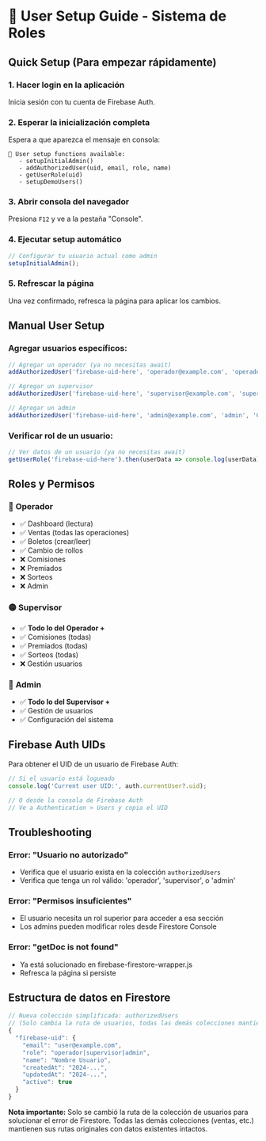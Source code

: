 # 🔐 User Setup Guide - Sistema de Roles

## Quick Setup (Para empezar rápidamente)

### 1. **Hacer login en la aplicación**
Inicia sesión con tu cuenta de Firebase Auth.

### 2. **Esperar la inicialización completa**
Espera a que aparezca el mensaje en consola:
```
🔧 User setup functions available:
   - setupInitialAdmin()
   - addAuthorizedUser(uid, email, role, name)
   - getUserRole(uid)
   - setupDemoUsers()
```

### 3. **Abrir consola del navegador**
Presiona `F12` y ve a la pestaña "Console".

### 4. **Ejecutar setup automático**
```javascript
// Configurar tu usuario actual como admin
setupInitialAdmin();
```

### 5. **Refrescar la página**
Una vez confirmado, refresca la página para aplicar los cambios.

## Manual User Setup

### Agregar usuarios específicos:

```javascript
// Agregar un operador (ya no necesitas await)
addAuthorizedUser('firebase-uid-here', 'operador@example.com', 'operador', 'Juan Pérez');

// Agregar un supervisor  
addAuthorizedUser('firebase-uid-here', 'supervisor@example.com', 'supervisor', 'María García');

// Agregar un admin
addAuthorizedUser('firebase-uid-here', 'admin@example.com', 'admin', 'Carlos Admin');
```

### Verificar rol de un usuario:

```javascript
// Ver datos de un usuario (ya no necesitas await)
getUserRole('firebase-uid-here').then(userData => console.log(userData));
```

## Roles y Permisos

### 🔵 **Operador**
- ✅ Dashboard (lectura)
- ✅ Ventas (todas las operaciones)
- ✅ Boletos (crear/leer)
- ✅ Cambio de rollos
- ❌ Comisiones
- ❌ Premiados
- ❌ Sorteos
- ❌ Admin

### 🟡 **Supervisor**
- ✅ **Todo lo del Operador +**
- ✅ Comisiones (todas)
- ✅ Premiados (todas)
- ✅ Sorteos (todas)
- ❌ Gestión usuarios

### 🔴 **Admin**
- ✅ **Todo lo del Supervisor +**
- ✅ Gestión de usuarios
- ✅ Configuración del sistema

## Firebase Auth UIDs

Para obtener el UID de un usuario de Firebase Auth:

```javascript
// Si el usuario está logueado
console.log('Current user UID:', auth.currentUser?.uid);

// O desde la consola de Firebase Auth
// Ve a Authentication > Users y copia el UID
```

## Troubleshooting

### Error: "Usuario no autorizado"
- Verifica que el usuario exista en la colección `authorizedUsers`
- Verifica que tenga un rol válido: 'operador', 'supervisor', o 'admin'

### Error: "Permisos insuficientes"
- El usuario necesita un rol superior para acceder a esa sección
- Los admins pueden modificar roles desde Firestore Console

### Error: "getDoc is not found"
- Ya está solucionado en firebase-firestore-wrapper.js
- Refresca la página si persiste

## Estructura de datos en Firestore

```javascript
// Nueva colección simplificada: authorizedUsers
// (Solo cambia la ruta de usuarios, todas las demás colecciones mantienen su estructura original)
{
  "firebase-uid": {
    "email": "user@example.com",
    "role": "operador|supervisor|admin", 
    "name": "Nombre Usuario",
    "createdAt": "2024-...",
    "updatedAt": "2024-...",
    "active": true
  }
}
```

**Nota importante:** Solo se cambió la ruta de la colección de usuarios para solucionar el error de Firestore. Todas las demás colecciones (ventas, etc.) mantienen sus rutas originales con datos existentes intactos.
